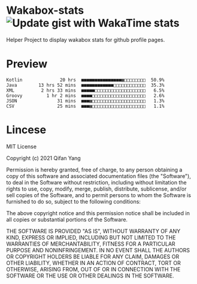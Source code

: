  # Wakabox-stats ![Update gist with WakaTime stats](https://github.com/underwindfall/wakabox-stats/workflows/Update%20gist%20with%20WakaTime%20stats/badge.svg)

  Helper Project to display wakabox stats for github profile pages. 
 # Preview 
  
  ```  
 Kotlin              20 hrs  ■■■■■■■■■■■■■■■▦□□□□□□□□  50.9%
Java        13 hrs 52 mins  ■■■■■■■■■■■■□□□□□□□□□□□□  35.3%
XML          2 hrs 33 mins  ■■■■■□□□□□□□□□□□□□□□□□□□   6.5%
Groovy         1 hr 2 mins  ■■■■□□□□□□□□□□□□□□□□□□□□   2.6%
JSON               31 mins  ■■■▦□□□□□□□□□□□□□□□□□□□□   1.3%
CSV                25 mins  ■■■▦□□□□□□□□□□□□□□□□□□□□   1.1% 
 ``` 
  
 
 # Lincese 

  MIT License

  Copyright (c) 2021 Qifan Yang
  
  Permission is hereby granted, free of charge, to any person obtaining a copy
  of this software and associated documentation files (the "Software"), to deal
  in the Software without restriction, including without limitation the rights
  to use, copy, modify, merge, publish, distribute, sublicense, and/or sell
  copies of the Software, and to permit persons to whom the Software is
  furnished to do so, subject to the following conditions:
  
  The above copyright notice and this permission notice shall be included in all
  copies or substantial portions of the Software.
  
  THE SOFTWARE IS PROVIDED "AS IS", WITHOUT WARRANTY OF ANY KIND, EXPRESS OR
  IMPLIED, INCLUDING BUT NOT LIMITED TO THE WARRANTIES OF MERCHANTABILITY,
  FITNESS FOR A PARTICULAR PURPOSE AND NONINFRINGEMENT. IN NO EVENT SHALL THE
  AUTHORS OR COPYRIGHT HOLDERS BE LIABLE FOR ANY CLAIM, DAMAGES OR OTHER
  LIABILITY, WHETHER IN AN ACTION OF CONTRACT, TORT OR OTHERWISE, ARISING FROM,
  OUT OF OR IN CONNECTION WITH THE SOFTWARE OR THE USE OR OTHER DEALINGS IN THE
  SOFTWARE.

